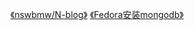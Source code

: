 [《nswbmw/N-blog》](https://github.com/nswbmw/N-blog/wiki/_pages)
[《Fedora安装mongodb》](http://zebozhuang.blog.163.com/blog/static/171479804201241211150839/)

